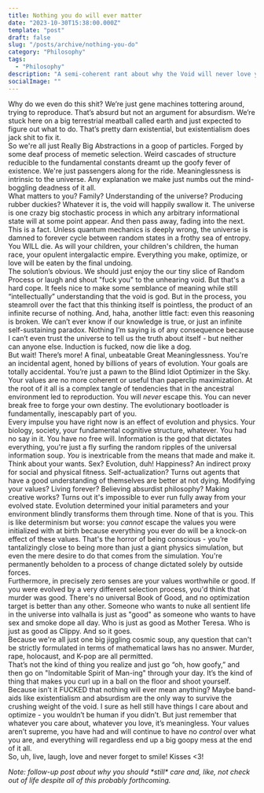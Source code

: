 ```yaml
---
title: Nothing you do will ever matter
date: "2023-10-30T15:38:00.000Z"
template: "post"
draft: false
slug: "/posts/archive/nothing-you-do"
category: "Philosophy"
tags:
  - "Philosophy"
description: "A semi-coherent rant about why the Void will never love you back"
socialImage: ""
---
```


  Why do we even do this shit? We’re just gene machines tottering around, trying to reproduce. That’s absurd but not an argument for absurdism. We’re stuck here on a big terrestrial meatball called earth and just expected to figure out what to do. That’s pretty darn existential, but existentialism does jack shit to fix it.  
  So we're all just Really Big Abstractions in a goop of particles. Forged by some deaf process of memetic selection. Weird cascades of structure reducible to the fundamental constants dreamt up the goofy fever of existence. We're just passengers along for the ride. Meaninglessness is intrinsic to the universe. Any explanation we make just numbs out the mind-boggling deadness of it all.  
  What matters to you? Family? Understanding of the universe? Producing rubber duckies? Whatever it is, the void will happily swallow it. The universe is one crazy big stochastic process in which any arbitrary informational state will at some point appear. And then pass away, fading into the next. This is a fact. Unless quantum mechanics is deeply wrong, the universe is damned to forever cycle between random states in a frothy sea of entropy. You WILL die. As will your children, your children's children, the human race, your opulent intergalactic empire. Everything you make, optimize, or love will be eaten by the final undoing.  
  The solution’s obvious. We should just enjoy the our tiny slice of Random Process or laugh and shout "fuck you" to the unhearing void. But that's a hard cope. It feels nice to make some semblance of meaning while still “intellectually” understanding that the void is god. But in the process, you steamroll over the fact that this thinking itself is pointless, the product of an infinite recurse of nothing. And, haha, another little fact: even this reasoning is broken. We can’t ever know if our knowledge is true, or just an infinite self-sustaining paradox. Nothing I’m saying is of any consequence because I can’t even trust the universe to tell us the truth about itself - but neither can anyone else. Induction is fucked, now die like a dog.  
  But wait! There’s more! A final, unbeatable Great Meaninglessness. You're an incidental agent, honed by billions of years of evolution. Your goals are totally accidental. You’re just a pawn to the Blind Idiot Optimizer in the Sky. Your values are no more coherent or useful than paperclip maximization. At the root of it all is a complex tangle of tendencies that in the ancestral environment led to reproduction. You will *never* escape this. You can never break free to forge your own destiny. The evolutionary bootloader is fundamentally, inescapably part of you.  
  Every impulse you have right now is an effect of evolution and physics. Your biology, society, your fundamental cognitive structure, whatever. You had no say in it. You have no free will. Information is the god that dictates everything, you're just a fly surfing the random ripples of the universal information soup. *You* is inextricable from the means that made and make it.  
  Think about your wants. Sex? Evolution, duh! Happiness? An indirect proxy for social and physical fitness. Self-actualization? Turns out agents that have a good understanding of themselves are better at not dying. Modifying your values? Living forever? Believing absurdist philosophy? Making creative works? Turns out it's impossible to ever run fully away from your evolved state. Evolution determined your initial parameters and your environment blindly transforms them through time. None of that is you. This is like determinism but worse: you *cannot* escape the values you were initialized with at birth because everything you ever do will be a knock-on effect of these values. That's the horror of being conscious - you’re tantalizingly close to being more than just a giant physics simulation, but even the mere desire to do that comes from the simulation. You're permanently beholden to a process of change dictated solely by outside forces.  
  Furthermore, in precisely zero senses are your values worthwhile or good. If you were evolved by a very different selection process, you'd think that murder was good. There's no universal Book of Good, and no optimization target is better than any other. Someone who wants to nuke all sentient life in the universe into valhalla is just as "good" as someone who wants to have sex and smoke dope all day. Who is just as good as Mother Teresa. Who is just as good as Clippy. And so it goes.  
  Because we're all just one big jiggling cosmic soup, any question that can't be strictly formulated in terms of mathematical laws has no answer. Murder, rape, holocaust, and K-pop are all permitted.  
	That’s not the kind of thing you realize and just go “oh, how goofy,” and then go on "Indomitable Spirit of Man-ing" through your day. It’s the kind of thing that makes you curl up in a ball on the floor and shoot yourself. Because isn’t it FUCKED that nothing will ever mean anything? Maybe band-aids like existentialism and absurdism are the only way to survive the crushing weight of the void. I sure as hell still have things I care about and optimize - you wouldn’t be human if you didn’t. But just remember that whatever you care about, whatever you love, it’s meaningless. Your values aren’t supreme, you have had and will continue to have no *control* over what you are, and everything will regardless end up a big goopy mess at the end of it all.  
So, uh, live, laugh, love and never forget to smile! Kisses <3!  

*Note: follow-up post about why you should \*still\* care and, like, not check out of life despite all of this probably forthcoming.*
